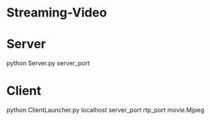 # Streaming-Video

# Server 

python Server.py server_port

# Client

python ClientLauncher.py localhost server_port rtp_port movie.Mjpeg